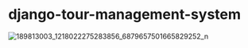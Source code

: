 # django-tour-management-system

![189813003_1218022275283856_6879657501665829252_n](https://user-images.githubusercontent.com/58262449/119452381-072a9380-bd56-11eb-92af-443d8e1d6813.jpg)
